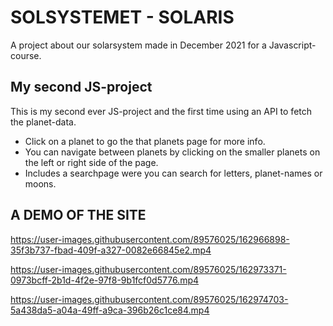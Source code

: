 # SOLSYSTEMET - SOLARIS

A project about our solarsystem made in December 2021 for a Javascript-course.

## My second JS-project

This is my second ever JS-project and the first time using an API to fetch the planet-data. 

- Click on a planet to go the that planets page for more info. 
- You can navigate between planets by clicking on the smaller planets on the left or right side of the page.
- Includes a searchpage were you can search for letters, planet-names or moons.


## A DEMO OF THE SITE



https://user-images.githubusercontent.com/89576025/162966898-35f3b737-fbad-409f-a327-0082e66845e2.mp4



https://user-images.githubusercontent.com/89576025/162973371-0973bcff-2b1d-4f2e-97f8-9b1fcf0d5776.mp4



https://user-images.githubusercontent.com/89576025/162974703-5a438da5-a04a-49ff-a9ca-396b26c1ce84.mp4

